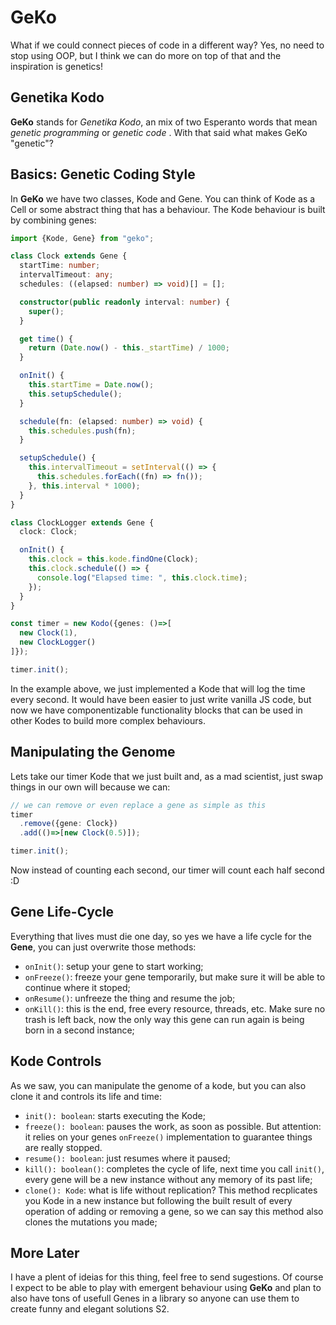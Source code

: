 # GeKo
What if we could connect pieces of code in a different way? Yes, no need to stop using OOP, but I think we can do more on top of that and the inspiration is genetics! 

## Genetika Kodo
**GeKo**  stands for *Genetika Kodo*, an mix of two Esperanto words that mean *genetic programming* or *genetic code* . With that said what makes GeKo "genetic"?

## Basics: Genetic Coding Style
In **GeKo** we have two classes, Kode and Gene. You can think of Kode as a Cell or some abstract thing that has a behaviour. The Kode behaviour is built by combining genes:

```typescript
import {Kode, Gene} from "geko";

class Clock extends Gene {
  startTime: number;
  intervalTimeout: any;
  schedules: ((elapsed: number) => void)[] = [];

  constructor(public readonly interval: number) {
    super();
  }

  get time() {
    return (Date.now() - this._startTime) / 1000;
  }

  onInit() {
    this.startTime = Date.now();
    this.setupSchedule();
  }

  schedule(fn: (elapsed: number) => void) {
    this.schedules.push(fn);
  }

  setupSchedule() {
    this.intervalTimeout = setInterval(() => {
      this.schedules.forEach((fn) => fn());
    }, this.interval * 1000);
  }
}

class ClockLogger extends Gene {
  clock: Clock;

  onInit() {
    this.clock = this.kode.findOne(Clock);
    this.clock.schedule(() => {
      console.log("Elapsed time: ", this.clock.time);
    });
  }
}

const timer = new Kodo({genes: ()=>[
  new Clock(1),
  new ClockLogger()
]});

timer.init();
```

In the example above, we just implemented a Kode that will log the time every second. It would have been easier to just write vanilla JS code, 
but now we have componentizable functionality blocks that can be used in other Kodes to build more complex behaviours.

## Manipulating the Genome
Lets take our timer Kode that we just built and, as a mad scientist, just swap things in our own will because we can:
```typescript
// we can remove or even replace a gene as simple as this
timer
  .remove({gene: Clock})
  .add(()=>[new Clock(0.5)]);

timer.init();
```
Now instead of counting each second, our timer will count each half second :D

## Gene Life-Cycle
Everything that lives must die one day, so yes we have a life cycle for the **Gene**, you can just overwrite those methods:

- `onInit()`: setup your gene to  start working;
- `onFreeze()`: freeze your gene temporarily, but make sure it will be able to continue where it stoped;
- `onResume()`: unfreeze the thing and resume the job;
- `onKill()`: this is the end, free every resource, threads, etc. Make sure no trash is left back, now the only way this gene can run again is being born in a second instance;

## Kode Controls
As we saw, you can manipulate the genome of a kode, but you can also clone it and controls its life and time:
- `init(): boolean`: starts executing the Kode;
- `freeze(): boolean`: pauses the work, as soon as possible. But attention: it relies on your genes `onFreeze()` implementation to guarantee things are really stopped.
- `resume(): boolean`: just resumes where it paused;
- `kill(): boolean()`: completes the cycle of life, next time you call `init()`, every gene will be a new instance without any memory of its past life;
- `clone(): Kode`: what is life without replication? This method recplicates you Kode in a new instance but following the built result of every operation of adding or removing
a gene, so we can say this method also clones the mutations you made;



## More Later
I have a plent of ideias for this thing, feel free to send sugestions. Of course I expect to be able to play with emergent behaviour using **GeKo** and 
plan to also have tons of usefull Genes in a library so anyone can use them to create funny and elegant solutions S2.
